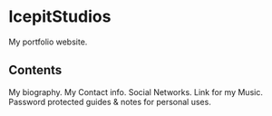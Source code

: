 # IcepitStudios

My portfolio website.

## Contents

My biography.
My Contact info.
Social Networks.
Link for my Music.
Password protected guides & notes for personal uses.



